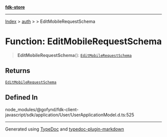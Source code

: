 [**fdk-store**](../../../README.md)
***

[Index](../../../API.md) > [auth](../../README.md) > [<internal>](../README.md) > EditMobileRequestSchema

# Function: EditMobileRequestSchema

> **EditMobileRequestSchema**(): [`EditMobileRequestSchema`](../type-aliases/type-alias.EditMobileRequestSchema.md)

## Returns

[`EditMobileRequestSchema`](../type-aliases/type-alias.EditMobileRequestSchema.md)

## Defined In

node\_modules/@gofynd/fdk-client-javascript/sdk/application/User/UserApplicationModel.d.ts:525

***
Generated using [TypeDoc](https://typedoc.org/) and [typedoc-plugin-markdown](https://www.npmjs.com/package/typedoc-plugin-markdown)
